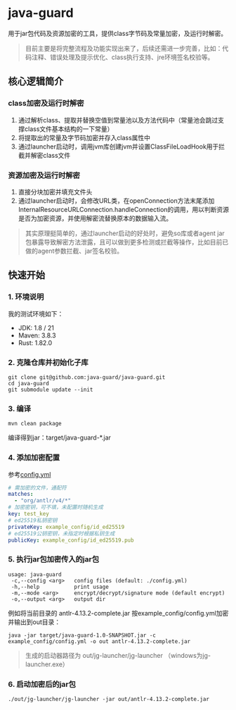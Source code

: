 # java-guard

用于jar包代码及资源加密的工具，提供class字节码及常量加密，及运行时解密。

> 目前主要是将完整流程及功能实现出来了，后续还需进一步完善，比如：代码注释、错误处理及提示优化、class执行支持、jre环境签名校验等。
> 

## 核心逻辑简介
### class加密及运行时解密
1. 通过解析class、提取并替换空值到常量池以及方法代码中（常量池会跳过支撑class文件基本结构的一下常量）
2. 将提取出的常量及字节码加密并存入class属性中
3. 通过launcher启动时，调用jvm库创建jvm并设置ClassFileLoadHook用于拦截并解密class文件

### 资源加密及运行时解密
1. 直接分块加密并填充文件头
2. 通过launcher启动时，会修改URL类，在openConnection方法末尾添加InternalResourceURLConnection.handleConnection的调用，用以判断资源是否为加密资源，并使用解密流替换原本的数据输入流。

> 其实原理挺简单的，通过launcher启动的好处时，避免so库或者agent jar包暴露导致解密方法泄露，且可以做到更多检测或拦截等操作，比如目前已做的agent参数拦截、jar签名校验。
> 

## 快速开始
### 1. 环境说明
我的测试环境如下：
* JDK: 1.8 / 21
* Maven: 3.8.3
* Rust: 1.82.0
### 2. 克隆仓库并初始化子库
```shell
git clone git@github.com:java-guard/java-guard.git
cd java-guard
git submodule update --init
```
### 3. 编译
```shell
mvn clean package
```
编译得到jar：target/java-guard-*.jar

### 4. 添加加密配置
参考[config.yml](example_config%2Fconfig.yml)
```yaml
# 需加密的文件，通配符
matches:
  - "org/antlr/v4/*"
# 加密密钥，可不填，未配置时随机生成
key: test_key
# ed25519私钥密钥
privateKey: example_config/id_ed25519
# ed25519公钥密钥，未指定时根据私钥生成
publicKey: example_config/id_ed25519.pub
```

### 5. 执行jar包加密传入的jar包
```shell
usage: java-guard
 -c,--config <arg>   config files (default: ./config.yml)
 -h,--help           print usage
 -m,--mode <arg>     encrypt/decrypt/signature mode (default encrypt)
 -o,--output <arg>   output dir
```
例如将当前目录的 antlr-4.13.2-complete.jar 按example_config/config.yml加密并输出到out目录：
```shell
java -jar target/java-guard-1.0-SNAPSHOT.jar -c example_config/config.yml -o out antlr-4.13.2-complete.jar
```
> 生成的启动器路径为 out/jg-launcher/jg-launcher （windows为jg-launcher.exe）
> 

### 6. 启动加密后的jar包
```shell
./out/jg-launcher/jg-launcher -jar out/antlr-4.13.2-complete.jar
```

